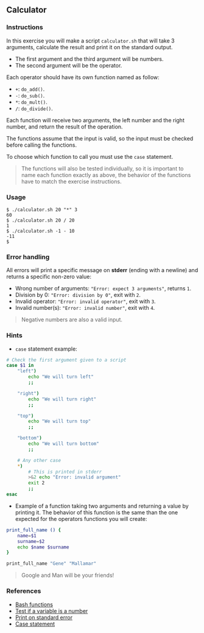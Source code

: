 ## Calculator

### Instructions

In this exercise you will make a script `calculator.sh` that will take 3 arguments, calculate the result and print it on the standard output.

- The first argument and the third argument will be numbers.
- The second argument will be the operator.

Each operator should have its own function named as follow:

- `+`: `do_add()`.
- `-`: `do_sub()`.
- `*`: `do_mult()`.
- `/`: `do_divide()`.

Each function will receive two arguments, the left number and the right number, and return the result of the operation.

The functions assume that the input is valid, so the input must be checked before calling the functions.

To choose which function to call you must use the `case` statement.

> The functions will also be tested individually, so it is important to name each function exactly as above, the behavior of the functions have to match the exercise instructions.

### Usage

```console
$ ./calculator.sh 20 "*" 3
60
$ ./calculator.sh 20 / 20
1
$ ./calculator.sh -1 - 10
-11
$
```

### Error handling

All errors will print a specific message on **stderr** (ending with a newline) and returns a specific non-zero value:

- Wrong number of arguments: `"Error: expect 3 arguments"`, returns `1`.
- Division by 0: `"Error: division by 0"`, exit with `2`.
- Invalid operator: `"Error: invalid operator"`, exit with `3`.
- Invalid number(s): `"Error: invalid number"`, exit with `4`.

> Negative numbers are also a valid input.

### Hints

- `case` statement example:

```sh
# Check the first argument given to a script
case $1 in
    "left")
        echo "We will turn left"
        ;;

    "right")
        echo "We will turn right"
        ;;

    "top")
        echo "We will turn top"
        ;;

    "bottom")
        echo "We will turn bottom"
        ;;

    # Any other case
    *)
        # This is printed in stderr
        >&2 echo "Error: invalid argument"
        exit 2
        ;;
esac
```

- Example of a function taking two arguments and returning a value by printing it.
  The behavior of this function is the same than the one expected for the operators functions you will create:

```sh
print_full_name () {
    name=$1
    surname=$2
    echo $name $surname
}

print_full_name "Gene" "Mallamar"
```

> Google and Man will be your friends!

### References

- [Bash functions](https://linuxize.com/post/bash-functions/)
- [Test if a variable is a number](https://stackoverflow.com/questions/806906/how-do-i-test-if-a-variable-is-a-number-in-bash)
- [Print on standard error](https://stackoverflow.com/questions/2990414/echo-that-outputs-to-stderr)
- [Case statement](https://linuxize.com/post/bash-case-statement/)
